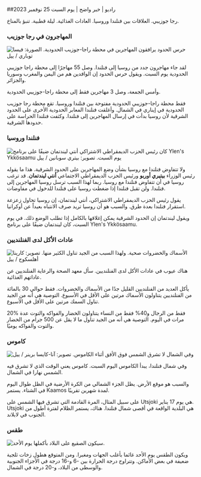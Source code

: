 ##راديو \| خبر واضح \| يوم السبت 25 نوفمبر 2023

رجا جوزيبي. العلاقات بين فنلندا وروسيا. العادات الغذائية. ليلة قطبية. تنبؤ بالمناخ.

### المهاجرون في رجا جوزيب

![حرس الحدود يرافقون المهاجرين في محطة راجا-جوزيب الحدودية. الصورة: فيسا توباري / ييل](https://images.cdn.yle.fi/image/upload/c_crop,h_2485,w_4434,x_0,y_0/ar_1.7777777777777777,c_fill,g_faces,h_675,w_1200/dpr_1.0/q_auto:eco/f_auto/fl_lossy/v1700923049/39-12066516562050c25bf5)

لقد جاء مهاجرون جدد من روسيا إلى فنلندا. وصل 55 مهاجرًا إلى محطة راجا جوزيبي الحدودية يوم السبت. ويقول حرس الحدود إن الوافدين هم من اليمن والمغرب وسوريا والجزائر.

وأمس الجمعة، وصل 3 مهاجرين فقط إلى محطة راجا-جوزيبي الحدودية.

فقط محطة راجا-جوزيبي الحدودية مفتوحة بين فنلندا وروسيا. تقع محطة رجا جوزيب الحدودية في إيناري في الشمال. وأغلقت فنلندا المعابر الحدودية الأخرى على الحدود الشرقية لأن روسيا بدأت في إرسال المهاجرين إلى فنلندا. وكثفت فنلندا الحراسة على حدودها الشرقية.

### فنلندا وروسيا

![كان رئيس الحزب الديمقراطي الاشتراكي أنتي ليندتمان ضيفًا على برنامج Ylen's Ykkösaamu يوم السبت. تصوير: بيتري سوبانين / ييل](https://images.cdn.yle.fi/image/upload/c_crop,h_2246,w_3994,x_0,y_219/ar_1.7777777777777777,c_fill,g_faces,h_675,w_1200/dpr_1.0/q_auto:eco/f_auto/fl_lossy/v1700900444/39-12065056561addd4a0a6)

ولا تتفاوض فنلندا مع روسيا بشأن وضع المهاجرين على الحدود الشرقية. هذا ما يقوله رئيس الوزراء **بيتيري أوربو** ورئيس الحزب الديمقراطي الاجتماعي **أنتي ليندتمان**. قد ترغب روسيا في أن تتفاوض فنلندا مع روسيا. ربما لهذا السبب ترسل روسيا المهاجرين إلى فنلندا. ولن تقبل فنلندا إذا ضغطت روسيا على فنلندا للدخول في مفاوضات.

يقول رئيس الحزب الديمقراطي الاشتراكي، أنتي ليندتمان، إن روسيا تحاول زعزعة استقرار فنلندا بعدة طرق. والسبب هو أن روسيا تريد صرف الانتباه بعيداً عن أوكرانيا.

ويقول ليندتمان إن الحدود الشرقية يمكن إغلاقها بالكامل إذا تطلب الوضع ذلك. في يوم السبت، كان ليندتمان ضيفًا على برنامج Ylen's Ykkösaamu.

### عادات الأكل لدى الفنلنديين

![الأسماك والخضروات صحية. ولهذا السبب من الجيد تناول الكثير منها. تصوير: كارينا أهلسكوج / ييل](https://images.cdn.yle.fi/image/upload/c_crop,h_2495,w_4437,x_987,y_765/ar_1.7777777777777777,c_fill,g_faces,h_675,w_1200/dpr_1.0/q_auto:eco/f_auto/fl_lossy/v1693405582/39-116488464ef488e5f9cd)

هناك عيوب في عادات الأكل لدى الفنلنديين. سأل معهد الصحة والرعاية الفنلنديين عن عاداتهم الغذائية.

يأكل العديد من الفنلنديين القليل جدًا من الأسماك والخضروات. فقط حوالي 30 بالمائة من الفنلنديين يتناولون الأسماك مرتين على الأقل في الأسبوع. التوصية هي أنه من الجيد تناول السمك مرتين على الأقل في الأسبوع.

20% فقط من الرجال و40% فقط من النساء يتناولون الخضار والفواكه والتوت عدة مرات في اليوم. التوصية هي أنه من الجيد تناول ما لا يقل عن 500 جرام من الخضار والتوت والفواكه يوميًا.

### كاموس

![وفي الشمال لا تشرق الشمس فوق الأفق أثناء الكاموس. تصوير: آنا-كايسا برينر / ييل](https://images.cdn.yle.fi/image/upload/c_crop,h_1944,w_3456,x_0,y_1025/ar_1.7777777777777777,c_fill,g_faces,h_675,w_1200/dpr_1.0/q_auto:eco/f_auto/fl_lossy/v1641653122/39-89980561d9a329301e9)

وفي شمال فنلندا، يبدأ الكاموس اليوم السبت. كاموس يعني الوقت الذي لا تشرق فيه الشمس نهارا في الشمال.

والسبب هو موقع الأرض. يظل الجزء الشمالي من الكرة الأرضية في الظل طوال اليوم في الشتاء. يستمر Kaamos لمدة شهرين تقريبًا.

على سبيل المثال، المرة القادمة التي تشرق فيها الشمس على Utsjoki هي يوم 17 يناير. Utsjoki هي البلدية الواقعة في أقصى شمال فنلندا. هناك، يستمر الظلام لفترة أطول من الجنوب في لابلاند.

### طقس

![سيكون الصقيع على البلاد بأكملها يوم الأحد.](https://images.cdn.yle.fi/image/upload/c_crop,h_1080,w_1919,x_0,y_0/ar_1.7777777777777777,c_fill,g_faces,h_675,w_1200/dpr_1.0/q_auto:eco/f_auto/fl_lossy/v1700928265/39-120668565621aeb49ab4)

ويكون الطقس يوم الأحد غائما بأغلب الجهات ومغبرا. ومن المتوقع هطول زخات ثلجية ضعيفة في بعض الأماكن. وتتراوح درجة الحرارة بين -6 و-16 درجة في الأجزاء الجنوبية والوسطى من البلاد، و-20 درجة في الشمال.